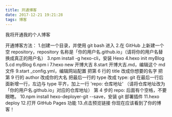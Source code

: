 ```yaml
---
title: 开通博客
date: 2017-12-21 19:21:28
tags: 博客
---
```

我将开通我的个人博客

开通博客方法：
1.创建一个目录，并使用 git bash 进入
2.在 GitHub 上新建一个空 repository，repository 名称是「你的用户名.github.io」（请将你的用户名替换成真正的用户名）
3.npm install -g hexo-cli，安装 Hexo
4.hexo init myBlog
5.cd myBlog
6.npm i
7.hexo new 开博大吉
8.start 开博大吉.md，编辑这个 md 文件
9.start _config.yml，编辑网站配置
    把第 6 行的 title 改成你想要的名字
    把第 9 行的 author 改成你的大名
    把最后一行的 type 改成 type: git
    在最后一行后面新增一行，左边与 type 平齐，加上一行 'repo: 仓库地址' （请将仓库地址改为「你的用户名.github.io」对应的仓库地址）
    第 4 步的 repo: 后面有个空格，不要眼瞎。
10.npm install hexo-deployer-git --save，安装 git 部署插件
11.hexo deploy
12.打开 GitHub Pages 功能
13.点击预览链接
你现在应该看到了你的博客！